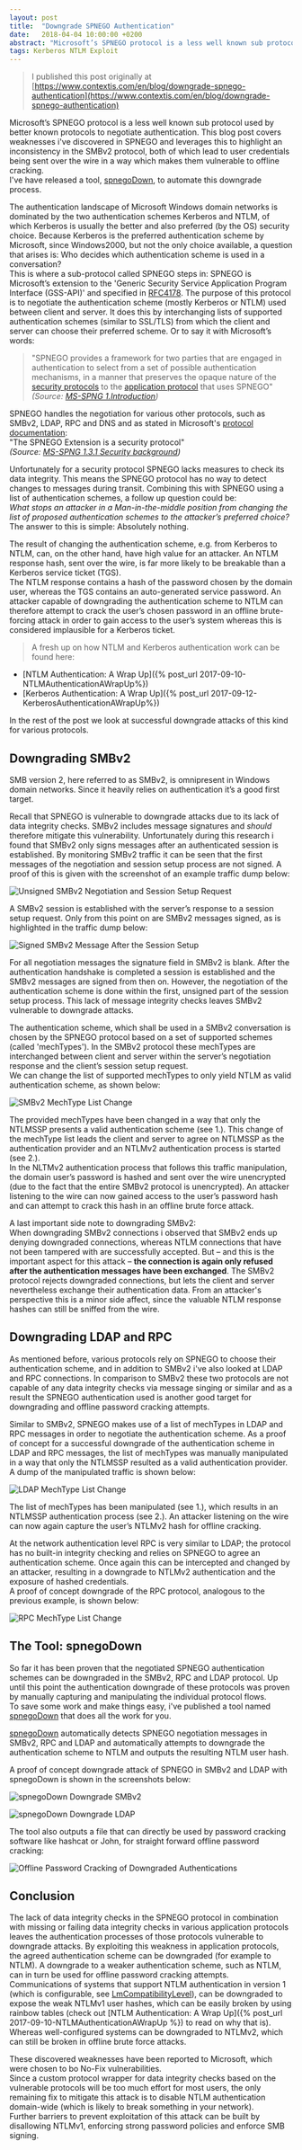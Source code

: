 ```yaml
---
layout: post
title:  "Downgrade SPNEGO Authentication"
date:   2018-04-04 10:00:00 +0200
abstract: "Microsoft’s SPNEGO protocol is a less well known sub protocol used by better known protocols to negotiate authentication. This blog post covers weaknesses i've discovered in SPNEGO and leverages this to highlight an inconsistency in the SMBv2 protocol, both of which lead to user credentials being sent over the wire in a way which makes them vulnerable to offline cracking..."
tags: Kerberos NTLM Exploit
---
```


>I published this post originally  at [https://www.contextis.com/en/blog/downgrade-spnego-authentication](https://www.contextis.com/en/blog/downgrade-spnego-authentication)

Microsoft’s SPNEGO protocol is a less well known sub protocol used by better known protocols to negotiate authentication. This blog post covers weaknesses i've discovered in SPNEGO and leverages this to highlight an inconsistency in the SMBv2 protocol, both of which lead to user credentials being sent over the wire in a way which makes them vulnerable to offline cracking.<br>
I've have released a tool, [spnegoDown](https://github.com/csandker/spnegoDown), to automate this downgrade process.

The authentication landscape of Microsoft Windows domain networks is dominated by the two authentication schemes Kerberos and NTLM, of which Kerberos is usually the better and also preferred (by the OS) security choice. Because Kerberos is the preferred authentication scheme by Microsoft, since Windows2000, but not the only choice available, a question that arises is: Who decides which authentication scheme is used in a conversation?<br>
This is where a sub-protocol called SPNEGO steps in: SPNEGO is Microsoft’s extension to the 'Generic Security Service Application Program Interface (GSS-API)' and specified in [RFC4178](https://tools.ietf.org/html/rfc4178). The purpose of this protocol is to negotiate the authentication scheme (mostly Kerberos or NTLM) used between client and server. It does this by interchanging lists of supported authentication schemes (similar to SSL/TLS) from which the client and server can choose their preferred scheme. Or to say it with Microsoft’s words:

> "SPNEGO provides a framework for two parties that are engaged in authentication to select from a set of possible authentication mechanisms, in a manner that preserves the opaque nature of the [security protocols](https://docs.microsoft.com/en-us/openspecs/windows_protocols/ms-spng/732e34ae-ffc3-4f3c-8afa-8d7d6c9a22ea?redirectedfrom=MSDN#gt_34425e1f-c291-4074-850c-ed13ae1509a7) to the [application protocol](https://docs.microsoft.com/en-us/openspecs/windows_protocols/ms-spng/732e34ae-ffc3-4f3c-8afa-8d7d6c9a22ea?redirectedfrom=MSDN#gt_7379f061-40b0-4919-9042-3f338e4db77f) that uses SPNEGO"<br>
*(Source: [MS-SPNG 1.Introduction](https://docs.microsoft.com/en-us/openspecs/windows_protocols/ms-spng/b16309d8-4a93-4fa6-9ee2-7d84b2451c84?redirectedfrom=MSDN))*

SPNEGO handles the negotiation for various other protocols, such as SMBv2, LDAP, RPC and DNS and as stated in Microsoft's [protocol documentation](https://docs.microsoft.com/en-us/openspecs/windows_protocols/ms-spng/f377a379-c24f-4a0f-a3eb-0d835389e28a?redirectedfrom=MSDN):<br>
"The SPNEGO Extension is a security protocol"<br>
*(Source: [MS-SPNG 1.3.1 Security background](https://docs.microsoft.com/en-us/openspecs/windows_protocols/ms-spng/b16309d8-4a93-4fa6-9ee2-7d84b2451c84?redirectedfrom=MSDN))*

Unfortunately for a security protocol SPNEGO lacks measures to check its data integrity. This means the SPNEGO protocol has no way to detect changes to messages during transit. Combining this with SPNEGO using a list of authentication schemes, a follow up question could be:<br>
*What stops an attacker in a Man-in-the-middle position from changing the list of proposed authentication schemes to the attacker’s preferred choice?*<br>
The answer to this is simple: Absolutely nothing.

The result of changing the authentication scheme, e.g. from Kerberos to NTLM, can, on the other hand, have high value for an attacker. An NTLM response hash, sent over the wire, is far more likely to be breakable than a Kerberos service ticket (TGS).<br>
The NTLM response contains a hash of the password chosen by the domain user, whereas the TGS contains an auto-generated service password.  An attacker capable of downgrading the authentication scheme to NTLM can therefore attempt to crack the user’s chosen password in an offline brute-forcing attack in order to gain access to the user’s system whereas this is considered implausible for a Kerberos ticket.

> A fresh up on how NTLM and Kerberos authentication work can be found here:
- [NTLM Authentication: A Wrap Up]({% post_url 2017-09-10-NTLMAuthenticationAWrapUp%}) 
- [Kerberos Authentication: A Wrap Up]({% post_url 2017-09-12-KerberosAuthenticationAWrapUp%})

In the rest of the post we look at successful downgrade attacks of this kind for various protocols.

## Downgrading SMBv2

SMB version 2, here referred to as SMBv2, is omnipresent in Windows domain networks. Since it heavily relies on authentication it’s a good first target.

Recall that SPNEGO is vulnerable to downgrade attacks due to its lack of data integrity checks. SMBv2 includes message signatures and *should* therefore mitigate this vulnerability. Unfortunately during this research i found that SMBv2 only signs messages after an authenticated session is established. By monitoring SMBv2 traffic it can be seen that the first messages of the negotiation and session setup process are not signed. A proof of this is given with the screenshot of an example traffic dump below:

![Unsigned SMBv2 Negotiation and Session Setup Request](/public/img/2018-04-04-SPNEGODown/Downgrade_SPNEGO_Authentication1.jpg)

A SMBv2 session is established with the server’s response to a session setup request. Only from this point on are SMBv2 messages signed, as is highlighted in the traffic dump below:

![Signed SMBv2 Message After the Session Setup](/public/img/2018-04-04-SPNEGODown/3_SMB2_sign_after_nego.PNG)

For all negotiation messages the signature field in SMBv2 is blank. After the authentication handshake is completed a session is established and the SMBv2 messages are signed from then on. 
However, the negotiation of the authentication scheme is done within the first, unsigned part of the session setup process. This lack of message integrity checks leaves SMBv2 vulnerable to downgrade attacks.

The authentication scheme, which shall be used in a SMBv2 conversation is chosen by the SPNEGO protocol based on a set of supported schemes (called 'mechTypes'). In the SMBv2 protocol these mechTypes are interchanged between client and server within the server’s negotiation response and the client’s session setup request.<br>
We can change the list of supported mechTypes to only yield NTLM as valid authentication scheme, as shown below:

![SMBv2 MechType List Change](/public/img/2018-04-04-SPNEGODown/Downgrade_SPNEGO_Authentication3.jpg)

The provided mechTypes have been changed in a way that only the NTLMSSP presents a valid authentication scheme (see 1.). This change of the mechType list leads the client and server to agree on NTLMSSP as the authentication provider and an NTLMv2 authentication process is started (see 2.).<br> 
In the NLTMv2 authentication process that follows this traffic manipulation, the domain user’s password is hashed and sent over the wire unencrypted (due to the fact that the entire SMBv2 protocol is unencrypted). An attacker listening to the wire can now gained access to the user’s password hash and can attempt to crack this hash in an offline brute force attack.

A last important side note to downgrading SMBv2:<br>
When downgrading SMBv2 connections i observed that SMBv2 ends up denying downgraded connections, whereas NTLM connections that have not been tampered with are successfully accepted. But – and this is the important aspect for this attack – **the connection is again only refused after the authentication messages have been exchanged**. The SMBv2 protocol rejects downgraded connections, but lets the client and server nevertheless exchange their authentication data. From an attacker's perspective this is a minor side affect, since the valuable NTLM response hashes can still be sniffed from the wire.

## Downgrading LDAP and RPC

As mentioned before, various protocols rely on SPNEGO to choose their authentication scheme, and in addition to SMBv2 i've also looked at LDAP and RPC connections. In comparison to SMBv2 these two protocols are not capable of any data integrity checks via message singing or similar and as a result the SPNEGO authentication used is another good target for downgrading and offline password cracking attempts.

Similar to SMBv2, SPNEGO makes use of a list of mechTypes in LDAP and RPC messages in order to negotiate the authentication scheme. As a proof of concept for a successful downgrade of the authentication scheme in LDAP and RPC messages, the list of mechTypes was manually manipulated in a way that only the NTLMSSP resulted as a valid authentication provider. A dump of the manipulated traffic is shown below:

![LDAP MechType List Change](/public/img/2018-04-04-SPNEGODown/Downgrade_SPNEGO_Authentication4.jpg)

The list of mechTypes has been manipulated (see 1.), which results in an NTLMSSP authentication process (see 2.). An attacker listening on the wire can now again capture the user’s NTLMv2 hash for offline cracking.

At the network authentication level RPC is very similar to LDAP; the protocol has no built-in integrity checking and relies on SPNEGO to agree an authentication scheme. Once again this can be intercepted and changed by an attacker, resulting in a downgrade to NTLMv2 authentication and the exposure of hashed credentials.<br>
A proof of concept downgrade of the RPC protocol, analogous to the previous example, is shown below:

![RPC  MechType List Change](/public/img/2018-04-04-SPNEGODown/Downgrade_SPNEGO_Authentication5.jpg)

## The Tool: spnegoDown

So far it has been proven that the negotiated SPNEGO authentication schemes can be downgraded in the SMBv2, RPC and LDAP protocol. Up until this point the authentication downgrade of these protocols was proven by manually capturing and manipulating the individual protocol flows.<br>
To save some work and make things easy, i've published a tool named [spnegoDown](https://github.com/csandker/spnegoDown) that does all the work for you.

[spnegoDown](https://github.com/csandker/spnegoDown) automatically detects SPNEGO negotiation messages in SMBv2, RPC and LDAP and automatically attempts to downgrade the authentication scheme to NTLM and outputs the resulting NTLM user hash.

A proof of concept downgrade attack of SPNEGO in SMBv2 and LDAP with spnegoDown is shown in the screenshots below:

![spnegoDown Downgrade SMBv2](/public/img/2018-04-04-SPNEGODown/spnegoDown_SMBv2.png)

![spnegoDown Downgrade LDAP](/public/img/2018-04-04-SPNEGODown/spengoDown_LDAP.png)

The tool also outputs a file that can directly be used by password cracking software like hashcat or John, for straight forward offline password cracking:

![Offline Password Cracking of Downgraded Authentications](/public/img/2018-04-04-SPNEGODown/Downgrade_SPNEGO_Authentication8.jpg)

## Conclusion

The lack of data integrity checks in the SPNEGO protocol in combination with missing or failing data integrity checks in various application protocols leaves the authentication processes of those protocols vulnerable to downgrade attacks. By exploiting this weakness in application protocols, the agreed authentication scheme can be downgraded (for example to NTLM). A downgrade to a weaker authentication scheme, such as NTLM, can in turn be used for offline password cracking attempts.<br>
Communications of systems that support NTLM authentication in version 1 (which is configurable, see [LmCompatibilityLevel](https://docs.microsoft.com/en-us/previous-versions/windows/it-pro/windows-2000-server/cc960646(v=technet.10)?redirectedfrom=MSDN)), can be downgraded to expose the weak NTLMv1 user hashes, which can be easily broken by using rainbow tables (check out [NTLM Authentication: A Wrap Up]({% post_url 2017-09-10-NTLMAuthenticationAWrapUp %}) to read on why that is).<br>
Whereas well-configured systems can be downgraded to NTLMv2, which can still be broken in offline brute force attacks.

These discovered weaknesses have been reported to Microsoft, which were chosen to bo No-Fix vulnerabilities.<br>
Since a custom protocol wrapper for data integrity checks based on the vulnerable protocols will be too much effort for most users, the only remaining fix to mitigate this attack is to disable NTLM authentication domain-wide (which is likely to break something in your network).<br>
Further barriers to prevent exploitation of this attack can be built by disallowing NTLMv1, enforcing strong password policies and enforce SMB signing.
